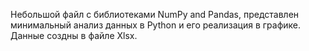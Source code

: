 Небольшой файл с библиотеками NumPy and Pandas, представлен минимальный анализ данных в Python и его реализация в графике. Данные создны в файле Xlsx.
